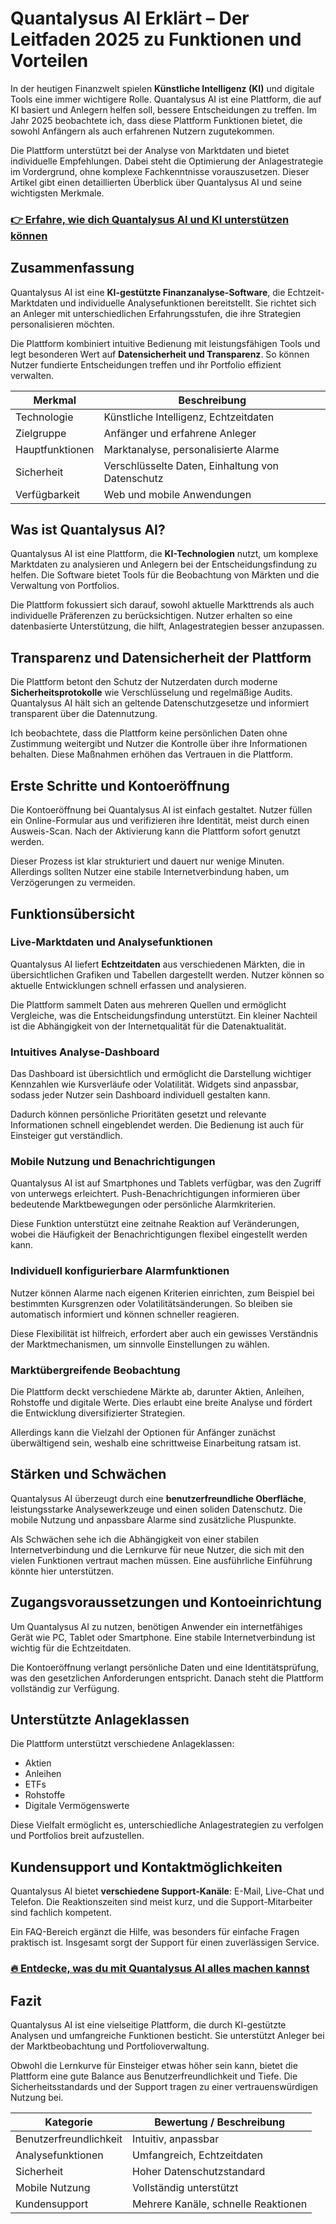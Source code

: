 # Quantalysus AI Erklärt – Der Leitfaden 2025 zu Funktionen und Vorteilen
   
In der heutigen Finanzwelt spielen **Künstliche Intelligenz (KI)** und digitale Tools eine immer wichtigere Rolle. Quantalysus AI ist eine Plattform, die auf KI basiert und Anlegern helfen soll, bessere Entscheidungen zu treffen. Im Jahr 2025 beobachtete ich, dass diese Plattform Funktionen bietet, die sowohl Anfängern als auch erfahrenen Nutzern zugutekommen.

Die Plattform unterstützt bei der Analyse von Marktdaten und bietet individuelle Empfehlungen. Dabei steht die Optimierung der Anlagestrategie im Vordergrund, ohne komplexe Fachkenntnisse vorauszusetzen. Dieser Artikel gibt einen detaillierten Überblick über Quantalysus AI und seine wichtigsten Merkmale.

### [👉 Erfahre, wie dich Quantalysus AI und KI unterstützen können](https://tinyurl.com/yc35d22y)
## Zusammenfassung  
Quantalysus AI ist eine **KI-gestützte Finanzanalyse-Software**, die Echtzeit-Marktdaten und individuelle Analysefunktionen bereitstellt. Sie richtet sich an Anleger mit unterschiedlichen Erfahrungsstufen, die ihre Strategien personalisieren möchten.

Die Plattform kombiniert intuitive Bedienung mit leistungsfähigen Tools und legt besonderen Wert auf **Datensicherheit und Transparenz**. So können Nutzer fundierte Entscheidungen treffen und ihr Portfolio effizient verwalten.

| Merkmal                 | Beschreibung                                  |
|-------------------------|-----------------------------------------------|
| Technologie             | Künstliche Intelligenz, Echtzeitdaten         |
| Zielgruppe              | Anfänger und erfahrene Anleger                 |
| Hauptfunktionen         | Marktanalyse, personalisierte Alarme           |
| Sicherheit              | Verschlüsselte Daten, Einhaltung von Datenschutz |
| Verfügbarkeit           | Web und mobile Anwendungen                      |

## Was ist Quantalysus AI?  
Quantalysus AI ist eine Plattform, die **KI-Technologien** nutzt, um komplexe Marktdaten zu analysieren und Anlegern bei der Entscheidungsfindung zu helfen. Die Software bietet Tools für die Beobachtung von Märkten und die Verwaltung von Portfolios.

Die Plattform fokussiert sich darauf, sowohl aktuelle Markttrends als auch individuelle Präferenzen zu berücksichtigen. Nutzer erhalten so eine datenbasierte Unterstützung, die hilft, Anlagestrategien besser anzupassen.

## Transparenz und Datensicherheit der Plattform  
Die Plattform betont den Schutz der Nutzerdaten durch moderne **Sicherheitsprotokolle** wie Verschlüsselung und regelmäßige Audits. Quantalysus AI hält sich an geltende Datenschutzgesetze und informiert transparent über die Datennutzung.

Ich beobachtete, dass die Plattform keine persönlichen Daten ohne Zustimmung weitergibt und Nutzer die Kontrolle über ihre Informationen behalten. Diese Maßnahmen erhöhen das Vertrauen in die Plattform.

## Erste Schritte und Kontoeröffnung  
Die Kontoeröffnung bei Quantalysus AI ist einfach gestaltet. Nutzer füllen ein Online-Formular aus und verifizieren ihre Identität, meist durch einen Ausweis-Scan. Nach der Aktivierung kann die Plattform sofort genutzt werden.

Dieser Prozess ist klar strukturiert und dauert nur wenige Minuten. Allerdings sollten Nutzer eine stabile Internetverbindung haben, um Verzögerungen zu vermeiden.

## Funktionsübersicht  
### Live-Marktdaten und Analysefunktionen  
Quantalysus AI liefert **Echtzeitdaten** aus verschiedenen Märkten, die in übersichtlichen Grafiken und Tabellen dargestellt werden. Nutzer können so aktuelle Entwicklungen schnell erfassen und analysieren.

Die Plattform sammelt Daten aus mehreren Quellen und ermöglicht Vergleiche, was die Entscheidungsfindung unterstützt. Ein kleiner Nachteil ist die Abhängigkeit von der Internetqualität für die Datenaktualität.

### Intuitives Analyse-Dashboard  
Das Dashboard ist übersichtlich und ermöglicht die Darstellung wichtiger Kennzahlen wie Kursverläufe oder Volatilität. Widgets sind anpassbar, sodass jeder Nutzer sein Dashboard individuell gestalten kann.

Dadurch können persönliche Prioritäten gesetzt und relevante Informationen schnell eingeblendet werden. Die Bedienung ist auch für Einsteiger gut verständlich.

### Mobile Nutzung und Benachrichtigungen  
Quantalysus AI ist auf Smartphones und Tablets verfügbar, was den Zugriff von unterwegs erleichtert. Push-Benachrichtigungen informieren über bedeutende Marktbewegungen oder persönliche Alarmkriterien.

Diese Funktion unterstützt eine zeitnahe Reaktion auf Veränderungen, wobei die Häufigkeit der Benachrichtigungen flexibel eingestellt werden kann.

### Individuell konfigurierbare Alarmfunktionen  
Nutzer können Alarme nach eigenen Kriterien einrichten, zum Beispiel bei bestimmten Kursgrenzen oder Volatilitätsänderungen. So bleiben sie automatisch informiert und können schneller reagieren.

Diese Flexibilität ist hilfreich, erfordert aber auch ein gewisses Verständnis der Marktmechanismen, um sinnvolle Einstellungen zu wählen.

### Marktübergreifende Beobachtung  
Die Plattform deckt verschiedene Märkte ab, darunter Aktien, Anleihen, Rohstoffe und digitale Werte. Dies erlaubt eine breite Analyse und fördert die Entwicklung diversifizierter Strategien.

Allerdings kann die Vielzahl der Optionen für Anfänger zunächst überwältigend sein, weshalb eine schrittweise Einarbeitung ratsam ist.

## Stärken und Schwächen  
Quantalysus AI überzeugt durch eine **benutzerfreundliche Oberfläche**, leistungsstarke Analysewerkzeuge und einen soliden Datenschutz. Die mobile Nutzung und anpassbare Alarme sind zusätzliche Pluspunkte.

Als Schwächen sehe ich die Abhängigkeit von einer stabilen Internetverbindung und die Lernkurve für neue Nutzer, die sich mit den vielen Funktionen vertraut machen müssen. Eine ausführliche Einführung könnte hier unterstützen.

## Zugangsvoraussetzungen und Kontoeinrichtung  
Um Quantalysus AI zu nutzen, benötigen Anwender ein internetfähiges Gerät wie PC, Tablet oder Smartphone. Eine stabile Internetverbindung ist wichtig für die Echtzeitdaten.

Die Kontoeröffnung verlangt persönliche Daten und eine Identitätsprüfung, was den gesetzlichen Anforderungen entspricht. Danach steht die Plattform vollständig zur Verfügung.

## Unterstützte Anlageklassen  
Die Plattform unterstützt verschiedene Anlageklassen:  
- Aktien  
- Anleihen  
- ETFs  
- Rohstoffe  
- Digitale Vermögenswerte  

Diese Vielfalt ermöglicht es, unterschiedliche Anlagestrategien zu verfolgen und Portfolios breit aufzustellen.

## Kundensupport und Kontaktmöglichkeiten  
Quantalysus AI bietet **verschiedene Support-Kanäle**: E-Mail, Live-Chat und Telefon. Die Reaktionszeiten sind meist kurz, und die Support-Mitarbeiter sind fachlich kompetent.

Ein FAQ-Bereich ergänzt die Hilfe, was besonders für einfache Fragen praktisch ist. Insgesamt sorgt der Support für einen zuverlässigen Service.

### [🔥 Entdecke, was du mit Quantalysus AI alles machen kannst](https://tinyurl.com/yc35d22y)
## Fazit  
Quantalysus AI ist eine vielseitige Plattform, die durch KI-gestützte Analysen und umfangreiche Funktionen besticht. Sie unterstützt Anleger bei der Marktbeobachtung und Portfolioverwaltung.

Obwohl die Lernkurve für Einsteiger etwas höher sein kann, bietet die Plattform eine gute Balance aus Benutzerfreundlichkeit und Tiefe. Die Sicherheitsstandards und der Support tragen zu einer vertrauenswürdigen Nutzung bei.  
 
| Kategorie                | Bewertung / Beschreibung                  |
|-------------------------|------------------------------------------|
| Benutzerfreundlichkeit  | Intuitiv, anpassbar                       |
| Analysefunktionen       | Umfangreich, Echtzeitdaten                |
| Sicherheit              | Hoher Datenschutzstandard                 |
| Mobile Nutzung          | Vollständig unterstützt                   |
| Kundensupport           | Mehrere Kanäle, schnelle Reaktionen      |